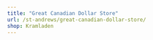 ```yaml
---
title: "Great Canadian Dollar Store"
url: /st-andrews/great-canadian-dollar-store/
shop: Kramladen
---
```

